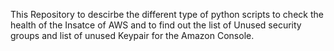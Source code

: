 This Repository to descirbe the different type of python scripts to check the health of the Insatce of AWS and to find out the list of Unused security groups and list of unused Keypair for the Amazon Console.
